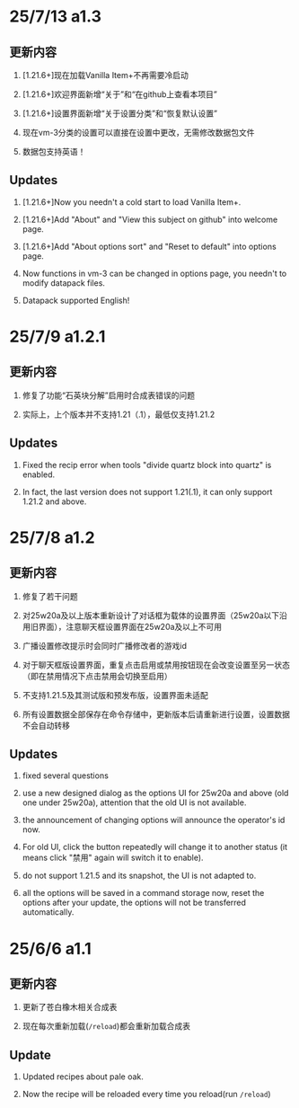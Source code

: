 # 25/7/13 a1.3

## 更新内容

1. \[1.21.6+\]现在加载Vanilla Item+不再需要冷启动

2. \[1.21.6+\]欢迎界面新增“关于”和“在github上查看本项目”

3. \[1.21.6+\]设置界面新增“关于设置分类”和“恢复默认设置”

4. 现在vm-3分类的设置可以直接在设置中更改，无需修改数据包文件

5. 数据包支持英语！

## Updates

1. \[1.21.6+\]Now you needn't a cold start to load Vanilla Item+.

2. \[1.21.6+\]Add "About" and "View this subject on github" into welcome page.

3. \[1.21.6+\]Add "About options sort" and "Reset to default" into options page.

4. Now functions in vm-3 can be changed in options page, you needn't to modify datapack files.

5. Datapack supported English!

# 25/7/9 a1.2.1

## 更新内容

1. 修复了功能“石英块分解”启用时合成表错误的问题

2. 实际上，上个版本并不支持1.21（.1），最低仅支持1.21.2

## Updates

1. Fixed the recip error when tools "divide quartz block into quartz" is enabled.

2. In fact, the last version does not support 1.21(.1), it can only support 1.21.2 and above.

# 25/7/8 a1.2

## 更新内容

1. 修复了若干问题

2. 对25w20a及以上版本重新设计了对话框为载体的设置界面（25w20a以下沿用旧界面），注意聊天框设置界面在25w20a及以上不可用

3. 广播设置修改提示时会同时广播修改者的游戏id

4. 对于聊天框版设置界面，重复点击启用或禁用按钮现在会改变设置至另一状态（即在禁用情况下点击禁用会切换至启用）

5. 不支持1.21.5及其测试版和预发布版，设置界面未适配

6. 所有设置数据全部保存在命令存储中，更新版本后请重新进行设置，设置数据不会自动转移

## Updates

1. fixed several questions

2. use a new designed dialog as the options UI for 25w20a and above (old one under 25w20a), attention that the old UI is not available.

3. the announcement of changing options will announce the operator's id now.

4. For old UI, click the button repeatedly will change it to another status (it means click "禁用" again will switch it to enable).

5. do not support 1.21.5 and its snapshot, the UI is not adapted to.

6. all the options will be saved in a command storage now, reset the options after your update, the options will not be transferred automatically.

# 25/6/6 a1.1

## 更新内容

1. 更新了苍白橡木相关合成表

2. 现在每次重新加载\(`/reload`\)都会重新加载合成表

## Update

1. Updated recipes about pale oak.

2. Now the recipe will be reloaded every time you reload\(run `/reload`\)